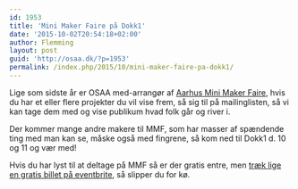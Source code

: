 ```yaml
---
id: 1953
title: 'Mini Maker Faire på Dokk1'
date: '2015-10-02T20:54:18+02:00'
author: Flemming
layout: post
guid: 'http://osaa.dk/?p=1953'
permalink: /index.php/2015/10/mini-maker-faire-pa-dokk1/
---
```


Lige som sidste år er OSAA med-arrangør af [Aarhus Mini Maker Faire](http://makerfaireaarhus.dk/), hvis du har et eller flere projekter du vil vise frem, så sig til på mailinglisten, så vi kan tage dem med og vise publikum hvad folk går og river i.

Der kommer mange andre makere til MMF, som har masser af spændende ting med man kan se, måske også med fingrene, så kom ned til Dokk1 d. 10 og 11 og vær med!

Hvis du har lyst til at deltage på MMF så er der gratis entre, men [træk lige en gratis billet på eventbrite](http://www.eventbrite.com/e/aarhus-mini-maker-faire-2015-registration-17727875553?ref=ebtnebregn), så slipper du for kø.